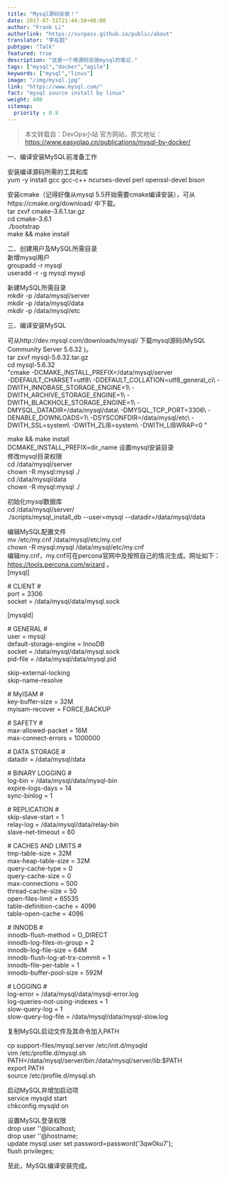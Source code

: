 ```yaml
---
title: "Mysql源码安装！"
date: 2017-07-31T21:44:58+08:00
author: "Frank Li"
authorlink: "https://surpass.github.io/public/about"
translator: "李在超"
pubtype: "Talk"
featured: true
description: "这是一个用源码安装mysql的笔记."
tags: ["mysql","docker","agile"]
keywords: ["mysql","linus"]
image: "/img/mysql.jpg"
link: "https://www.mysql.com/"
fact: "mysql source install by linux"
weight: 400
sitemap:
  priority : 0.8
---
```


> 本文转载自：DevOps小站 官方网站，原文地址：https://www.easyolap.cn/publications/mysql-by-docker/
 

一、编译安装MySQL前准备工作						
						
安装编译源码所需的工具和库						
yum -y install gcc gcc-c++ ncurses-devel perl  openssl-devel bison						
						
安装cmake（记得好像从mysql 5.5开始需要cmake编译安装），可从https://cmake.org/download/ 中下载。						
tar zxvf cmake-3.6.1.tar.gz 						
cd cmake-3.6.1 						
./bootstrap						
make && make install						
						
二、创建用户及MySQL所需目录						
新增mysql用户						
groupadd -r mysql 						
useradd -r -g mysql mysql						
						
新建MySQL所需目录						
mkdir -p /data/mysql/server 						
mkdir -p /data/mysql/data						
mkdir -p /data/mysql/etc						
						
三、编译安装MySQL						
						
可从http://dev.mysql.com/downloads/mysql/ 下载mysql源码(MySQL Community Server 5.6.32 )。						
tar zxvf mysql-5.6.32.tar.gz 						
cd mysql-5.6.32 						
"cmake -DCMAKE_INSTALL_PREFIX=/data/mysql/server\
 -DDEFAULT_CHARSET=utf8\ 
 -DDEFAULT_COLLATION=utf8_general_ci\ 
 -DWITH_INNOBASE_STORAGE_ENGINE=1\ 
 -DWITH_ARCHIVE_STORAGE_ENGINE=1\ 
 -DWITH_BLACKHOLE_STORAGE_ENGINE=1\ 
 -DMYSQL_DATADIR=/data/mysql/data\ 
 -DMYSQL_TCP_PORT=3306\ 
 -DENABLE_DOWNLOADS=1\ 
 -DSYSCONFDIR=/data/mysql/etc\ 
 -DWITH_SSL=system\ 
 -DWITH_ZLIB=system\ 
 -DWITH_LIBWRAP=0 
"						
						
make && make install						
DCMAKE_INSTALL_PREFIX=dir_name	设置mysql安装目录					
修改mysql目录权限						
cd /data/mysql/server 						
chown -R mysql:mysql ./						
cd /data/mysql/data 						
chown -R mysql:mysql ./						
						
初始化mysql数据库						
cd /data/mysql/server/						
./scripts/mysql_install_db --user=mysql --datadir=/data/mysql/data						
						
编辑MySQL配置文件						
mv /etc/my.cnf /data/mysql/etc/my.cnf						
chown -R mysql:mysql /data/mysql/etc/my.cnf						
编辑my.cnf，my.cnf可在percona官网中及按照自己的情况生成。网址如下：https://tools.percona.com/wizard 。						
[mysql] 						
  						
\# CLIENT \# 						
port                          = 3306 						
socket                        = /data/mysql/data/mysql.sock 						
  						
[mysqld] 						
  						
\# GENERAL \# 						
user                          = mysql 						
default-storage-engine        = InnoDB 						
socket                        = /data/mysql/data/mysql.sock 						
pid-file                      = /data/mysql/data/mysql.pid 						
						
skip-external-locking						
skip-name-resolve						
						
\# MyISAM \# 						
key-buffer-size                = 32M 						
myisam-recover                = FORCE,BACKUP 						
  						
\# SAFETY \# 						
max-allowed-packet            = 16M 						
max-connect-errors            = 1000000 						
  						
\# DATA STORAGE \# 						
datadir                        = /data/mysql/data						
  						
\# BINARY LOGGING \# 						
log-bin                        = /data/mysql/data/mysql-bin						
expire-logs-days              = 14 						
sync-binlog                    = 1 						
  						
\# REPLICATION \# 						
skip-slave-start              = 1 						
relay-log                      = /data/mysql/data/relay-bin						
slave-net-timeout              = 60 						
  						
\# CACHES AND LIMITS \# 						
tmp-table-size                = 32M 						
max-heap-table-size            = 32M 						
query-cache-type              = 0 						
query-cache-size              = 0 						
max-connections                = 500 						
thread-cache-size              = 50 						
open-files-limit              = 65535 						
table-definition-cache        = 4096 						
table-open-cache              = 4096 						
  						
\# INNODB \# 						
innodb-flush-method            = O_DIRECT 						
innodb-log-files-in-group      = 2 						
innodb-log-file-size          = 64M 						
innodb-flush-log-at-trx-commit = 1 						
innodb-file-per-table          = 1 						
innodb-buffer-pool-size        = 592M 						
  						
\# LOGGING \# 						
log-error                      = /data/mysql/data/mysql-error.log 						
log-queries-not-using-indexes  = 1 						
slow-query-log                = 1 						
slow-query-log-file            = /data/mysql/data/mysql-slow.log						
						
复制MySQL启动文件及其命令加入PATH						
						
cp support-files/mysql.server /etc/init.d/mysqld  						
vim /etc/profile.d/mysql.sh 						
    PATH=/data/mysql/server/bin:/data/mysql/server/lib:$PATH 						
    export PATH 						
source /etc/profile.d/mysql.sh						
						
启动MySQL并增加启动项						
service mysqld start  						
chkconfig  mysqld on						
						
设置MySQL登录权限						
drop user ''@localhost; 						
drop user ''@hostname; 						
update mysql.user set password=password('3qw0ku7'); 						
flush privileges;						
						
至此，MySQL编译安装完成。						
			